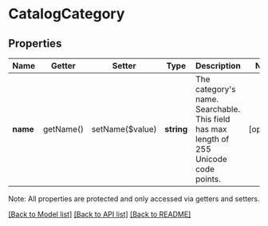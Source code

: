 # CatalogCategory

## Properties
Name | Getter | Setter | Type | Description | Notes
------------ | ------------- | ------------- | ------------- | ------------- | -------------
**name** | getName() | setName($value) | **string** | The category&#39;s name. Searchable. This field has max length of 255 Unicode code points. | [optional] 

Note: All properties are protected and only accessed via getters and setters.

[[Back to Model list]](../../README.md#documentation-for-models) [[Back to API list]](../../README.md#documentation-for-api-endpoints) [[Back to README]](../../README.md)

